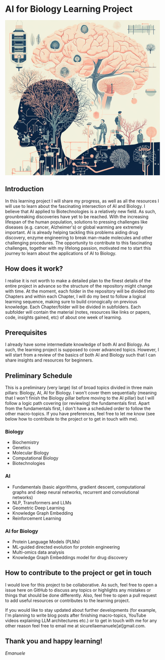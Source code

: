 # AI for Biology Learning Project

![AI for Biology learning project](https://github.com/Emalude/AI-for-BIO-learning-project/blob/main/AI-for-BIO-learning-project.png)

## Introduction

In this learning project I will share my progress, as well as all the resources I will use to learn about the fascinating intersection of AI and Biology.
I believe that AI applied to Biotechnologies is a relatively new field. As such, grounbreaking discoveries have yet to be reached.
With the increasing lifespan of the human population, solutions to pressing challenges like diseases (e.g. cancer, Alzheimer's) or global warming are extremely important.
AI is already helping tackling this problems aiding drug discovery, enzyme engineering to break man-made molecules and other challenging procedures.
The opportunity to contribute to this fascinating challenges, together with my lifelong passion, motivated me to start this journey to learn about the applications of AI to Biology.

## How does it work?

I realise it is not worth to make a detailed plan to the finest details of the entire project in advance so the structure of the repository might change with time. At the moment, each folder in the repository will be divided into Chapters and within each Chapter, I will do my best to follow a logical learning sequence, making sure to build cronogically on previous knowledge. Each Chapter/folder will be divided in subfolders. Each subfolder will contain the material (notes, resources like links or papers, code, insights gained, etc) of about one week of learning.

## Prerequisites

I already have some intermediate knowledge of both AI and Biology. As such, the learning project is supposed to cover advanced topics. However, I will start from a review of the basics of both AI and Biology such that I can share insights and resources for beginners.

## Preliminary Schedule

This is a preliminary (very large) list of broad topics divided in three main pillars: Biology, AI, AI for Biology. I won't cover them sequentially (meaning that I won't finish the Biology pillar before moving to the AI pillar) but I will follow a logic path covering (or reviewing) the fundamentals first. Apart from the fundamentals first, I don't have a scheduled order to follow the other macro-topics. If you have preferences, feel free to let me know (see below how to contribute to the project or to get in touch with me).

### Biology
- Biochemistry
- Genetics
- Molecular Biology
- Computational Biology
- Biotechnologies

### AI
- Fundamentals (basic algorithms, gradient descent, computational graphs and deep neural networks, recurrent and convolutional networks)
- NLP, Transformers and LLMs
- Geometric Deep Learning
- Knowledge Graph Embedding
- Reinforcement Learning

### AI for Biology
- Protein Language Models (PLMs)
- ML-guided directed evolution for protein engineering
- Multi-omics data analysis
- Knowledge Graph Embeddings model for drug discovery

## How to contribute to the project or get in touch

I would love for this project to be collaborative. As such, feel free to open a issue here on GitHub to discuss any topics or highlights any mistakes or things that should be done differently. Also, feel free to open a pull request to add useful resources or contributes to the learning project.

If you would like to stay updated about further developments (for example, I'm planning to write blog posts after finishing macro-topics, YouTube videos explaining LLM architectures etc.) or to get in touch with me for any other reason feel free to email me at sicurellaemanuele[at]gmail.com.

## Thank you and happy learning!
_Emanuele_

